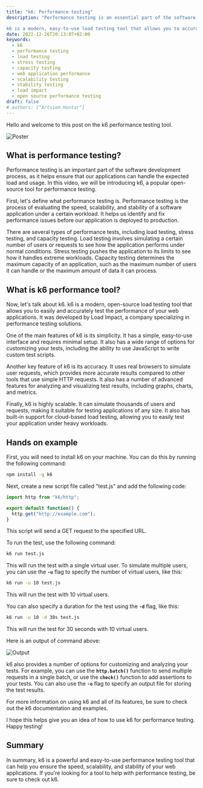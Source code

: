 ```yaml
---
title: "k6: Performance testing"
description: "Performance testing is an essential part of the software development process, as it helps ensure that our applications can handle the expected load and usage. In this blog post, we will introduce k6, a popular open-source tool for performance testing.

k6 is a modern, easy-to-use load testing tool that allows you to accurately test the performance of your web applications. It has a simple interface and requires minimal setup, and provides a wide range of options for customizing your tests. It also uses real browsers to simulate user requests, which provides more accurate results compared to other tools that use simple HTTP requests."
date: 2022-12-26T20:13:07+02:00
keywords:
  - k6
  - performance testing
  - load testing
  - stress testing
  - capacity testing
  - web application performance
  - scalability testing
  - stability testing
  - load impact
  - open source performance testing
draft: false
# authors: ["Artsiom Hontar"]
---
```


Hello and welcome to this post on the k6 performance testing tool.

![Poster](/posts/performance/poster.png)

## What is performance testing?

Performance testing is an important part of the software development process, as it helps ensure that our applications can handle the expected load and usage. In this video, we will be introducing k6, a popular open-source tool for performance testing.

First, let's define what performance testing is. Performance testing is the process of evaluating the speed, scalability, and stability of a software application under a certain workload. It helps us identify and fix performance issues before our application is deployed to production.

There are several types of performance tests, including load testing, stress testing, and capacity testing. Load testing involves simulating a certain number of users or requests to see how the application performs under normal conditions. Stress testing pushes the application to its limits to see how it handles extreme workloads. Capacity testing determines the maximum capacity of an application, such as the maximum number of users it can handle or the maximum amount of data it can process.

## What is k6 performance tool?

Now, let's talk about k6. k6 is a modern, open-source load testing tool that allows you to easily and accurately test the performance of your web applications. It was developed by Load Impact, a company specializing in performance testing solutions.

One of the main features of k6 is its simplicity. It has a simple, easy-to-use interface and requires minimal setup. It also has a wide range of options for customizing your tests, including the ability to use JavaScript to write custom test scripts.

Another key feature of k6 is its accuracy. It uses real browsers to simulate user requests, which provides more accurate results compared to other tools that use simple HTTP requests. It also has a number of advanced features for analyzing and visualizing test results, including graphs, charts, and metrics.

Finally, k6 is highly scalable. It can simulate thousands of users and requests, making it suitable for testing applications of any size. It also has built-in support for cloud-based load testing, allowing you to easily test your application under heavy workloads.

## Hands on example

First, you will need to install k6 on your machine. You can do this by running the following command:

```bash
npm install -g k6
```

Next, create a new script file called "test.js" and add the following code:

```jsx
import http from "k6/http";

export default function() {
  http.get("http://example.com");
}
```

This script will send a GET request to the specified URL.

To run the test, use the following command:

```bash
k6 run test.js
```

This will run the test with a single virtual user. To simulate multiple users, you can use the **`-u`** flag to specify the number of virtual users, like this:

```bash
k6 run -u 10 test.js
```

This will run the test with 10 virtual users.

You can also specify a duration for the test using the **`-d`** flag, like this:

```bash
k6 run -u 10 -d 30s test.js
```

This will run the test for 30 seconds with 10 virtual users.

Here is an output of command above:

![Output](/posts/performance/output.png)

k6 also provides a number of options for customizing and analyzing your tests. For example, you can use the **`http.batch()`** function to send multiple requests in a single batch, or use the **`check()`** function to add assertions to your tests. You can also use the **`-o`** flag to specify an output file for storing the test results.

For more information on using k6 and all of its features, be sure to check out the k6 documentation and examples.

I hope this helps give you an idea of how to use k6 for performance testing. Happy testing!

## Summary

In summary, k6 is a powerful and easy-to-use performance testing tool that can help you ensure the speed, scalability, and stability of your web applications. If you're looking for a tool to help with performance testing, be sure to check out k6.